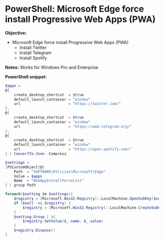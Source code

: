 # PowerShell: Microsoft Edge force install Progressive Web Apps (PWA)

<b>Objective:</b>

* Microsoft Edge force install Progressive Web Apps (PWA)
    * Install Twitter
    * Install Telegram
    * Install Spotify

<b>Notes:</b> Works for Windows Pro and Enterprise

<b>PowerShell snippet:</b>

```powershell
$apps =
@{
    create_desktop_shortcut  = $true
    default_launch_container = "window"  
    url                      = "https://twitter.com/"
},
@{
    create_desktop_shortcut  = $true
    default_launch_container = "window"  
    url                      = "https://web.telegram.org/"
},
@{
    create_desktop_shortcut  = $true
    default_launch_container = "window"  
    url                      = "https://open.spotify.com/"
} | ConvertTo-Json -Compress

$settings = 
[PSCustomObject]@{
    Path  = "SOFTWARE\Policies\Microsoft\Edge"
    Value = $apps
    Name  = "WebAppInstallForceList"
} | group Path

foreach($setting in $settings){
    $registry = [Microsoft.Win32.Registry]::LocalMachine.OpenSubKey($setting.Name, $true)
    if ($null -eq $registry) {
        $registry = [Microsoft.Win32.Registry]::LocalMachine.CreateSubKey($setting.Name, $true)
    }
    $setting.Group | %{
        $registry.SetValue($_.name, $_.value)
    }
    $registry.Dispose()
}
```